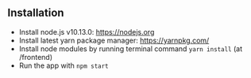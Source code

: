 ## Installation

* Install node.js v10.13.0: https://nodejs.org​
* Install latest yarn package manager: https://yarnpkg.com/​
* Install node modules by running terminal command `yarn install` (at /frontend)
* Run the app with `npm start`
